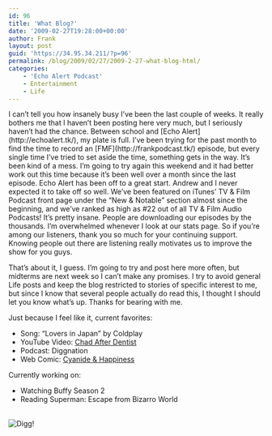 ```yaml
---
id: 96
title: 'What Blog?'
date: '2009-02-27T19:28:00+00:00'
author: Frank
layout: post
guid: 'https://34.95.34.211/?p=96'
permalink: /blog/2009/02/27/2009-2-27-what-blog-html/
categories:
    - 'Echo Alert Podcast'
    - Entertainment
    - Life
---
```


<div src="v5">I can’t tell you how insanely busy I’ve been the last couple of weeks. It really bothers me that I haven’t been posting here very much, but I seriously haven’t had the chance. Between school and [Echo Alert](http://echoalert.tk/), my plate is full. I’ve been trying for the past month to find the time to record an [FMF](http://frankpodcast.tk/) episode, but every single time I’ve tried to set aside the time, something gets in the way. It’s been kind of a mess. I’m going to try again this weekend and it had better work out this time because it’s been well over a month since the last episode. Echo Alert has been off to a great start. Andrew and I never expected it to take off so well. We’ve been featured on iTunes’ TV &amp; Film Podcast front page under the “New &amp; Notable” section almost since the beginning, and we’ve ranked as high as #22 out of all TV &amp; Film Audio Podcasts! It’s pretty insane. People are downloading our episodes by the thousands. I’m overwhelmed whenever I look at our stats page. So if you’re among our listeners, thank you so much for your continuing support. Knowing people out there are listening really motivates us to improve the show for you guys.

That’s about it, I guess. I’m going to try and post here more often, but midterms are next week so I can’t make any promises. I try to avoid general Life posts and keep the blog restricted to stories of specific interest to me, but since I know that several people actually do read this, I thought I should let you know what’s up. Thanks for bearing with me.

Just because I feel like it, current favorites:

- Song: “Lovers in Japan” by Coldplay
- YouTube Video: [Chad After Dentist](http://www.youtube.com/watch?v=sGTAnXqn9Jc)
- Podcast: Diggnation
- Web Comic: [Cyanide &amp; Happiness](http://www.explosm.net/comics/new/)

Currently working on:

- Watching Buffy Season 2
- Reading Superman: Escape from Bizarro World

[](http://digg.com/)  
![Digg!](http://digg.com/img/badges/100x20-digg-button.gif)

</div>